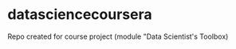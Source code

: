 datasciencecoursera
===================

Repo created for course project (module "Data Scientist's Toolbox)
